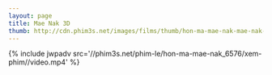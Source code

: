 ```yaml
---
layout: page
title: Mae Nak 3D
thumb: http://cdn.phim3s.net/images/films/thumb/hon-ma-mae-nak-mae-nak-3d-2012.jpg
---
```

{% include jwpadv src='//phim3s.net/phim-le/hon-ma-mae-nak_6576/xem-phim//video.mp4' %}
